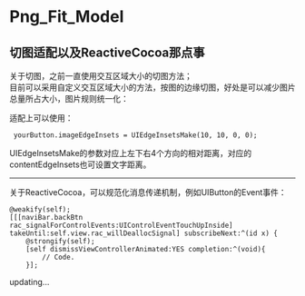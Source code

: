 # Png_Fit_Model
切图适配以及ReactiveCocoa那点事
-----------------------------------

关于切图，之前一直使用交互区域大小的切图方法；  
目前可以采用自定义交互区域大小的方法，按图的边缘切图，好处是可以减少图片总量所占大小，图片规则统一化：

适配上可以使用：   

     yourButton.imageEdgeInsets = UIEdgeInsetsMake(10, 10, 0, 0);
     
UIEdgeInsetsMake的参数对应上左下右4个方向的相对距离，对应的contentEdgeInsets也可设置文字距离。   

---------------------------------------------------------------------------------------------------------------------         
         
关于ReactiveCocoa，可以规范化消息传递机制，例如UIButton的Event事件：        

    @weakify(self);
    [[[naviBar.backBtn rac_signalForControlEvents:UIControlEventTouchUpInside] takeUntil:self.view.rac_willDeallocSignal] subscribeNext:^(id x) {
        @strongify(self);
        [self dismissViewControllerAnimated:YES completion:^(void){
            // Code.            
        }];
   
   
updating...

